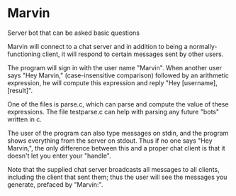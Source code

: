 # Marvin
Server bot that can be asked basic questions

Marvin will connect to a chat server and in addition to being a normally-functioning client, it will respond to certain messages sent by other users.

The program will sign in with the user name "Marvin". When another user says "Hey Marvin," (case-insensitive comparison) followed by an arithmetic expression, he will compute this expression and reply "Hey [username], [result]".

One of the files is parse.c, which can parse and compute the value of these expressions. The file testparse.c can help with parsing any future "bots" written in c.

The user of the program can also type messages on stdin, and the program shows everything from the server on stdout. Thus if no one says "Hey Marvin,", the only difference between this and a proper chat client is that it doesn't let you enter your "handle".

Note that the supplied chat server broadcasts all messages to all clients, including the client that sent them; thus the user will see the messages you generate, prefaced by "Marvin:".

